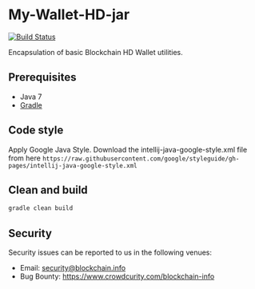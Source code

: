 # My-Wallet-HD-jar

[![Build Status](https://travis-ci.org/blockchain/My-Wallet-V3-jar.svg?branch=master)](https://travis-ci.org/blockchain/My-Wallet-V3-jar)

Encapsulation of basic Blockchain HD Wallet utilities.

## Prerequisites

* Java 7
* [Gradle](https://gradle.org)

## Code style

Apply Google Java Style.
Download the intellij-java-google-style.xml file from here 
`https://raw.githubusercontent.com/google/styleguide/gh-pages/intellij-java-google-style.xml`


## Clean and build

```sh
gradle clean build
```


## Security

Security issues can be reported to us in the following venues:
 * Email: security@blockchain.info
 * Bug Bounty: https://www.crowdcurity.com/blockchain-info
 
